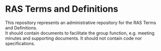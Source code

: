 
# RAS Terms and Definitions

This repository represents an administrative repository for the RAS Terms and Definitions.  
It should contain documents to facilitate the group function, e.g. meeting minutes and supporting documents.
It should not contain code nor specifications.

